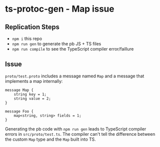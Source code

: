 # ts-protoc-gen - Map issue

## Replication Steps

- `npm i` this repo
- `npm run gen` to generate the pb JS + TS files
- `npm run compile` to see the TypeScript compiler error/faillure

## Issue

`proto/test.proto` includes a message named `Map` and a message that implements a map internally:

```
message Map {
    string key = 1;
    string value = 2;
}

message Foo {
    map<string, string> fields = 1;
}
```

Generating the pb code with `npm run gen` leads to TypeScript compiler errors in `src/proto/test.ts`. The compiler can't tell the difference between the custom `Map` type and the `Map` built into TS.